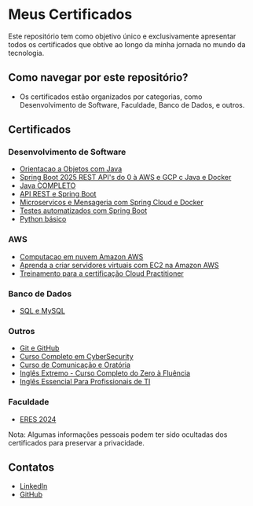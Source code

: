 # Meus Certificados

Este repositório tem como objetivo único e exclusivamente apresentar todos os certificados que obtive ao longo da minha jornada no mundo da tecnologia.

## Como navegar por este repositório?

- Os certificados estão organizados por categorias, como Desenvolvimento de Software, Faculdade, Banco de Dados, e outros.

## Certificados

### Desenvolvimento de Software
- [Orientacao a Objetos com Java](./assets/Orientacao-a-Objetos-com-Java.pdf)
- [Spring Boot 2025 REST API's do 0 à AWS e GCP c Java e Docker](./assets/Spring-Boot-REST-APIs-AWS.pdf)
- [Java COMPLETO](./assets/Java-COMPLETO.pdf)
- [API REST e Spring Boot](./assets/API-REST-e-Spring-Boot.pdf)
- [Microservicos e Mensageria com Spring Cloud e Docker](./assets/Microservicos-e-Mensageria-com-Spring-Cloud-e-Docker.pdf)
- [Testes automatizados com Spring Boot](./assets/Testes-automatizados-com-Spring-Boot.pdf)
- [Python básico](./assets/python-basico.pdf)

### AWS
- [Computacao em nuvem Amazon AWS](./assets/Computacao-em-nuvem-Amazon-AWS.pdf)
- [Aprenda a criar servidores virtuais com EC2 na Amazon AWS](./assets/Aprenda-a-criar-servidores-virtuais-com-EC2-na-Amazon-AWS.pdf)
- [Treinamento para a certificação Cloud Practitioner](./assets/treinamento-cloud-practitioner.pdf)

### Banco de Dados
- [SQL e MySQL](./assets/SQL-e-MySQL.pdf)

### Outros
- [Git e GitHub](./assets/Git-e-GitHub.pdf)
- [Curso Completo em CyberSecurity](./assets/Curso-Completo-em-Cyber-Security.pdf)
- [Curso de Comunicação e Oratória](./assets/comunicacao-e-oratoria.pdf)
- [Inglês Extremo - Curso Completo do Zero à Fluência](./assets/Ingles-extremo.pdf)
- [Inglês Essencial Para Profissionais de TI](./assets/Ingles-para-TI.pdf)




### Faculdade
- [ERES 2024](./assets/ERES2024.pdf)

Nota: Algumas informações pessoais podem ter sido ocultadas dos certificados para preservar a privacidade.

## Contatos

- [LinkedIn](https://www.linkedin.com/in/henriquejornada/)
- [GitHub](https://github.com/jornadev)
